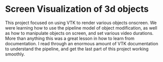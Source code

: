 # Screen Visualization of 3d objects
This project focused on using VTK to render various objects onscreen. We were learning how to use the pipeline model of object modification, as well as how to manipulate objects on screen, and set various video durations. More than anything this was a great lesson in how to learn from documentation. I read through an enormous amount of VTK documentation to understand the pipeline, and get the last part of this project working smoothly.
